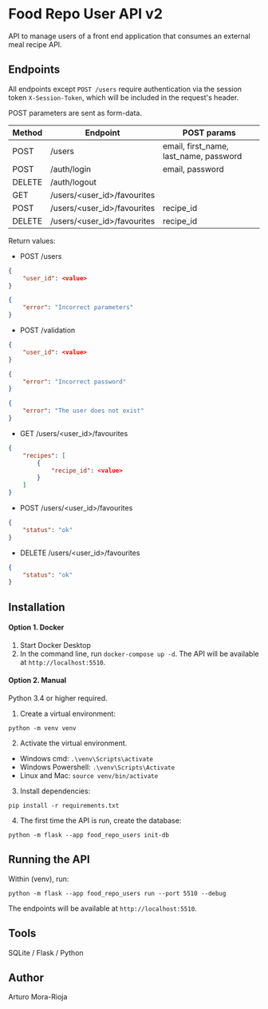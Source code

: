 # Food Repo User API v2
API to manage users of a front end application that consumes an external meal recipe API.

## Endpoints

All endpoints except `POST /users` require authentication via the session token `X-Session-Token`, which will be included in the request's header.

POST parameters are sent as form-data.

|Method|Endpoint|POST params|
|------|--------|-----------|
|POST|/users|email, first_name, last_name, password|
|POST|/auth/login|email, password|
|DELETE|/auth/logout||
|GET|/users/<user_id>/favourites||
|POST|/users/<user_id>/favourites|recipe_id|
|DELETE|/users/<user_id>/favourites|recipe_id|

Return values:

- POST /users
```json
{
    "user_id": <value>
}
```
```json
{
    "error": "Incorrect parameters"
}
```
- POST /validation
```json
{
    "user_id": <value>
}
```
```json
{
    "error": "Incorrect password"
}
```
```json
{
    "error": "The user does not exist"
}
```
- GET /users/<user_id>/favourites
```json
{
    "recipes": [
        {
            "recipe_id": <value>
        }
    ]
}
```
- POST /users/<user_id>/favourites
```json
{
    "status": "ok"
}
```
- DELETE /users/<user_id>/favourites
```json
{
    "status": "ok"
}
```

## Installation

#### Option 1. Docker
1. Start Docker Desktop
2. In the command line, run `docker-compose up -d`. The API will be available at `http://localhost:5510`.

#### Option 2. Manual
Python 3.4 or higher required.

1. Create a virtual environment:
```
python -m venv venv
```

2. Activate the virtual environment.
- Windows cmd: `.\venv\Scripts\activate`
- Windows Powershell: `.\venv\Scripts\Activate`
- Linux and Mac: `source venv/bin/activate`

3. Install dependencies:
```
pip install -r requirements.txt
```

4. The first time the API is run, create the database:
```
python -m flask --app food_repo_users init-db
```

## Running the API
Within (venv), run:
```
python -m flask --app food_repo_users run --port 5510 --debug
```
The endpoints will be available at `http://localhost:5510`.

## Tools
SQLite / Flask / Python

## Author
Arturo Mora-Rioja